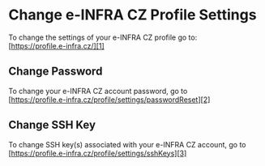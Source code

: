 # Change e-INFRA CZ Profile Settings

To change the settings of your e-INFRA CZ profile go to:<br>[https://profile.e-infra.cz/][1]

## Change Password

To change your e-INFRA CZ account password, go to<br>[https://profile.e-infra.cz/profile/settings/passwordReset][2]

## Change SSH Key

To change SSH key(s) associated with your e-INFRA CZ account, go to<br>[https://profile.e-infra.cz/profile/settings/sshKeys][3]

[1]: https://profile.e-infra.cz/profile
[2]: https://profile.e-infra.cz/profile/settings/passwordReset
[3]: https://profile.e-infra.cz/profile/settings/sshKeys
